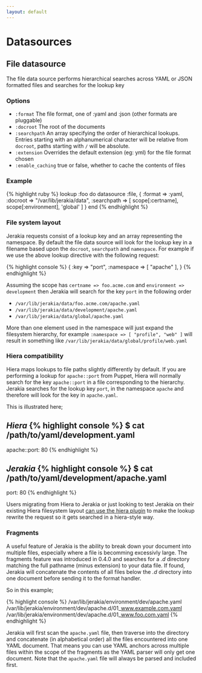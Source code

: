 ```yaml
---
layout: default
---
```


# Datasources

## File datasource

The file data source performs hierarchical searches across YAML or JSON formatted files and searches for the lookup key

### Options

* `:format`  The file format, one of :yaml and :json (other formats are pluggable)
* `:docroot` The root of the documents
* `:searchpath` An array specifying the order of hierarchical lookups.  Entries starting with an alphanumerical character will be relative from `docroot`, paths starting with `/` will be absolute.
* `:extension` Overrides the default extension (eg: yml) for the file format chosen
* `:enable_caching` true or false, whether to cache the contents of files

### Example 

{% highlight ruby %}
lookup :foo do
  datasource :file, {
    :format => :yaml,
    :docroot => "/var/lib/jerakia/data",
    :searchpath => [
      scope[:certname],
      scope[:environment],
      'global'
    ]
  }
end
{% endhighlight %}

### File system layout

Jerakia requests consist of a lookup key and an array representing the namespace.  By default the file data source will look for the lookup key in a filename based upon the `docroot`, `searchpath` and `namespace`.  For example if we use the above lookup directive with the following request:

{% highlight console %}
{
  :key       => "port",
  :namespace => [ "apache" ],
}
{% endhighlight %}

Assuming the scope has `certname => foo.acme.com` and `environment => development` then Jerakia will search for the key `port` in the following order

* `/var/lib/jerakia/data/foo.acme.com/apache.yaml`
* `/var/lib/jerakia/data/development/apache.yaml`
* `/var/lib/jerakia/data/global/apache.yaml`

More than one element used in the namespace will just expand the filesystem hierarchy, for example `:namespace => [ "profile", "web" ]` will result in something like `/var/lib/jerakia/data/global/profile/web.yaml`

### Hiera compatibility

Hiera maps lookups to file paths slightly differently by default.  If you are performing a lookup for `apache::port` from Puppet, Hiera will normally search for the key `apache::port` in a file corresponding to the hierarchy.    Jerakia searches for the lookup key `port`, in the namespace `apache` and therefore will look for the key in `apache.yaml`.

This is illustrated here;

_Hiera_
{% highlight console %}
$ cat /path/to/yaml/development.yaml
---
apache::port: 80
{% endhighlight %}

_Jerakia_
{% highlight console %}
$ cat /path/to/yaml/development/apache.yaml
---
port: 80
{% endhighlight %}

Users migrating from Hiera to Jerakia or just looking to test Jerakia on their existing Hiera filesystem layout [can use the hiera plugin](/plugins/hiera) to make the lookup rewrite the request so it gets searched in a hiera-style way.

### Fragments

A useful feature of Jerakia is the ability to break down your document into multiple files, especially where a file is becomming excessivly large.  The fragments feature was introduced in 0.4.0 and searches for a _.d_ directory matching the full pathname (minus extension) to your data file.  If found, Jerakia will concatenate the contents of all files below the _.d_ directory into one document before sending it to the format handler.

So in this example;

{% highlight console %}
/var/lib/jerakia/environment/dev/apache.yaml
/var/lib/jerakia/environment/dev/apache.d/01_www.example.com.yaml
/var/lib/jerakia/environment/dev/apache.d/01_www.foo.com.yaml
{% endhighlight %}

Jerakia will first scan the `apache.yaml` file, then traverse into the directory and concatenate (in alphabetical order) all the files encountered into one YAML document.  That means you can use YAML anchors across multiple files within the scope of the fragments as the YAML parser will only get one document.   Note that the `apache.yaml` file will always be parsed and included first.

